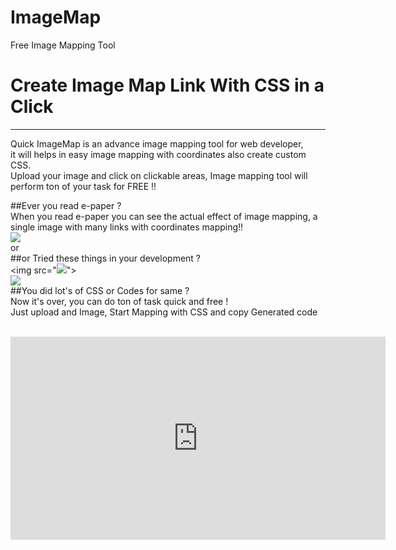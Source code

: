 # ImageMap
Free Image Mapping Tool
 <h1 id="homeHeading">Create Image Map Link With CSS in a Click</h1>
<hr>
<p>Quick ImageMap is an advance image mapping tool for web developer,<br>
 it will helps in easy image mapping  with coordinates also create custom CSS.<br>
 Upload your image and click on clickable areas,
Image mapping tool will perform ton of your task for FREE !!</p>

##Ever you read e-paper ?
<br>
When you read e-paper you can see the actual effect of image mapping, a single image with many links with coordinates mapping!! <br>
<img src="https://www.imagemap.in/img/epaper.gif">
<br>
or
<br>
##or Tried these things in your development ?
<br>
<img src="<img src="https://www.imagemap.in/img/social.gif">">
<br>
<img src="https://www.imagemap.in/img/map.giff">
<br>
##You did lot's of CSS or Codes for same ?
<br>
Now it's over, you can do ton of task quick and free ! <br>
Just upload and Image, Start Mapping with CSS and copy Generated code <br>
<br>
<iframe width="600" height="325" src="https://www.youtube.com/embed/waUY9mjTOwQ" frameborder="0" allowfullscreen></iframe>
